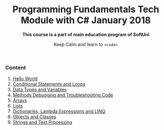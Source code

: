 <h1 align="center"><strong>Programming Fundamentals Tech Module with C# January 2018</strong></h1>
<p align ="center"><strong>This course is a part of main education program of SoftUni</strong></p>
<p align="center">Keep Calm and learn to <code>&lt;code&gt;</code></p>
</br>
<h3>Content</h3>
<ol>
  <li><a href="https://github.com/delian1986/SoftUni-C-Sharp-repo/tree/master/Programming%20Fundamenals%20January%202018/01.%20Hello%20World">Hello World</a></li>
  <li> <a href="https://github.com/delian1986/SoftUni-C-Sharp-repo/tree/master/Programming%20Fundamenals%20January%202018/02.%20Loops%20and%20Statements">Conditional Statements and Loops </a></li>
  <li> <a href="https://github.com/delian1986/SoftUni-C-Sharp-repo/tree/master/Programming%20Fundamenals%20January%202018/03.Datatypes">Data Types and Variables</a></li>
  <li> <a href="https://github.com/delian1986/SoftUni-C-Sharp-repo/tree/master/Programming%20Fundamenals%20January%202018/04.%20MethodsDebugging">Methods Debugging and Troubleshooting Code</a></li>
   <li> <a href="https://github.com/delian1986/SoftUni-C-Sharp-repo/tree/master/Programming%20Fundamenals%20January%202018/05.%20Arrays">Arrays</a></li>
   <li> <a href="https://github.com/delian1986/SoftUni-C-Sharp-repo/tree/master/Programming%20Fundamenals%20January%202018/06.%20Lists">Lists</a></li>
   <li> <a href="https://github.com/delian1986/SoftUni-C-Sharp-repo/tree/master/Programming%20Fundamenals%20January%202018/07.Dictionaries%2C%20Lambda%20Expressions%20and%20LINQ">Dictionaries, Lambda Expressions and LINQ</a></li>
   <li> <a href="https://github.com/delian1986/SoftUni-C-Sharp-repo/tree/master/Programming%20Fundamenals%20January%202018/08.%20Objects%20Classes%20Exercises">Objects and Classes</a></li>
   <li> <a href="https://github.com/delian1986/SoftUni-C-Sharp-repo/tree/master/Programming%20Fundamenals%20January%202018/09.StringAndTextProceeding">Strings and Text Processing</a></li>
</ol>
